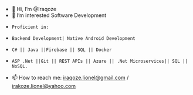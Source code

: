 - 👋 Hi, I’m @Iraqoze
- 👀 I’m interested Software Development
-     Proficient in:
-     Backend Development| Native Android Development 
-     C# || Java ||Firebase || SQL || Docker
-     ASP .Net ||Git || REST APIs || Azure || .Net Microservices|| SQL || NoSQL.
- 📫 How to reach me: iraqoze.lionel@gmail.com / irakoze.lionel@yahoo.com

<!---
Iraqoze/Iraqoze is a ✨ special ✨ repository because its `README.md` (this file) appears on your GitHub profile.
You can click the Preview link to take a look at your changes.
--->
